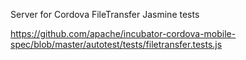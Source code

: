 Server for Cordova FileTransfer Jasmine tests

https://github.com/apache/incubator-cordova-mobile-spec/blob/master/autotest/tests/filetransfer.tests.js